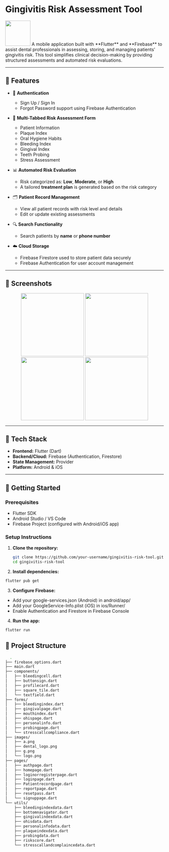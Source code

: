 # Gingivitis Risk Assessment Tool
<img src="screenshots/logo.png" width="80"/>
A mobile application built with **Flutter** and **Firebase** to assist dental professionals in assessing, storing, and managing patients' gingivitis risk. This tool simplifies clinical decision-making by providing structured assessments and automated risk evaluations.

---

## 📱 Features

- 🔐 **Authentication**
  - Sign Up / Sign In
  - Forgot Password support using Firebase Authentication

- 📄 **Multi-Tabbed Risk Assessment Form**
  - Patient Information
  - Plaque Index
  - Oral Hygiene Habits
  - Bleeding Index
  - Gingival Index
  - Teeth Probing
  - Stress Assessment

- 📊 **Automated Risk Evaluation**
  - Risk categorized as: **Low**, **Moderate**, or **High**
  - A tailored **treatment plan** is generated based on the risk category

- 🗂️ **Patient Record Management**
  - View all patient records with risk level and details
  - Edit or update existing assessments

- 🔍 **Search Functionality**
  - Search patients by **name** or **phone number**

- ☁️ **Cloud Storage**
  - Firebase Firestore used to store patient data securely
  - Firebase Authentication for user account management

---

## 📸 Screenshots

<p align="center">
  <img src="screenshots/login.png" width="200"/>
  <img src="screenshots/form_tab1.png" width="200"/>
  <img src="screenshots/form_tab2.png" width="200"/>
  <img src="screenshots/patient_list.png" width="200"/>
</p>

---

## 🧪 Tech Stack

- **Frontend:** Flutter (Dart)
- **Backend/Cloud:** Firebase (Authentication, Firestore)
- **State Management:** Provider 
- **Platform:** Android & iOS

---

## 🚀 Getting Started

### Prerequisites
- Flutter SDK
- Android Studio / VS Code
- Firebase Project (configured with Android/iOS app)

### Setup Instructions

1. **Clone the repository:**
   ```bash
   git clone https://github.com/your-username/gingivitis-risk-tool.git
   cd gingivitis-risk-tool
   ```
2. **Install dependencies:**
  ```bash
  flutter pub get
```

3. **Configure Firebase:**
  - Add your google-services.json (Android) in android/app/
  - Add your GoogleService-Info.plist (iOS) in ios/Runner/
  - Enable Authentication and Firestore in Firebase Console

4. **Run the app:**
  ```bash
  flutter run
```
## 📁 Project Structure
```bash
  .
├── firebase_options.dart
├── main.dart
├── components/
│   ├── bleedingcell.dart
│   ├── buttonsign.dart
│   ├── profilecard.dart
│   ├── square_tile.dart
│   └── textfield.dart
├── forms/
│   ├── bleedingindex.dart
│   ├── gingivalpage.dart
│   ├── mouthindex.dart
│   ├── ohispage.dart
│   ├── personalinfo.dart
│   ├── probingpage.dart
│   └── stresscallcompliance.dart
├── images/
│   ├── a.png
│   ├── dental_logo.png
│   ├── g.png
│   └── logo.png
├── pages/
│   ├── authpage.dart
│   ├── homepage.dart
│   ├── loginorregisterpage.dart
│   ├── loginpage.dart
│   ├── Patientrecordpage.dart
│   ├── reportpage.dart
│   ├── resetpass.dart
│   └── signuppage.dart
└── utils/
    ├── bleedingindexdata.dart
    ├── bottomnavigator.dart
    ├── gingivalindexdata.dart
    ├── ohisdata.dart
    ├── personalinfodata.dart
    ├── plaqueindexdata.dart
    ├── probingdata.dart
    ├── riskscore.dart
    └── stresscallandcomplaincedata.dart

```
